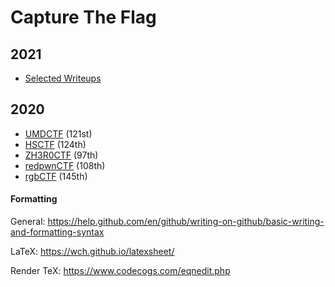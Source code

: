 # Capture The Flag

## 2021
- [Selected Writeups](https://github.com/itsecgary/CTFs/tree/master/Selected%20Writeups)

## 2020
- [UMDCTF](https://github.com/itsecgary/CTFs/tree/master/UMDCTF%202020/) (121st)
- [HSCTF](https://github.com/itsecgary/CTFs/tree/master/HSCTF%202020/) (124th)
- [ZH3R0CTF](https://github.com/itsecgary/CTFs/tree/master/ZH3R0CTF%202020/) (97th)
- [redpwnCTF](https://github.com/itsecgary/CTFs/tree/master/redpwnCTF%202020/) (108th)
- [rgbCTF](https://github.com/itsecgary/CTFs/tree/master/rgbCTF%202020/) (145th)

#### Formatting
General: https://help.github.com/en/github/writing-on-github/basic-writing-and-formatting-syntax

LaTeX: https://wch.github.io/latexsheet/

Render TeX: https://www.codecogs.com/eqnedit.php
